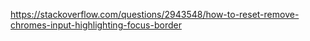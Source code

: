 https://stackoverflow.com/questions/2943548/how-to-reset-remove-chromes-input-highlighting-focus-border